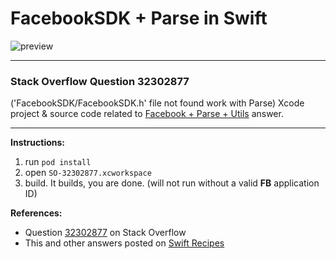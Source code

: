 # FacebookSDK + Parse in Swift

![preview](https://i.stack.imgur.com/jlen5.png)

---

### Stack Overflow Question 32302877

('FacebookSDK/FacebookSDK.h' file not found work with Parse)
Xcode project & source code related to [Facebook + Parse + Utils](https://stackoverflow.com/questions/32302877/facebooksdk-facebooksdk-h-file-not-found-work-with-parse/32322076#32322076) answer.

---

**Instructions:**

1. run `pod install`
2. open `SO-32302877.xcworkspace`
3. build. It builds, you are done. (will not run without a valid **FB** application ID)

**References:**

- Question [32302877](https://stackoverflow.com/questions/32302877) on Stack Overflow
- This and other answers posted on [Swift Recipes](http://swiftarchitect.com/recipes/)

